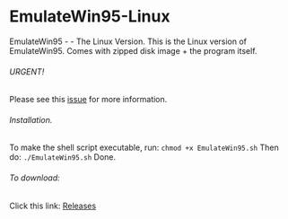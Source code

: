 # EmulateWin95-Linux
EmulateWin95 - - The Linux Version.
This is the Linux version of EmulateWin95.
Comes with zipped disk image + the program itself.

###### URGENT!
Please see this [issue](https://github.com/SonicFan2020-best/EmulateWin95-Linux/issues/1) for more information.
###### Installation.
To make the shell script executable, run:
`chmod +x EmulateWin95.sh`
Then do:
`./EmulateWin95.sh`
Done.
###### To download:
Click this link: [Releases](https://github.com/SonicFan2020-best/EmulateWin95-Linux/releases)
